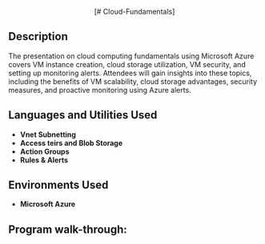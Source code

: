 <p align="center">[# Cloud-Fundamentals]

<h2>Description</h2>
The presentation on cloud computing fundamentals using Microsoft Azure covers VM instance creation, cloud storage utilization, VM security, and setting up monitoring alerts. Attendees will gain insights into these topics, including the benefits of VM scalability, cloud storage advantages, security measures, and proactive monitoring using Azure alerts.
<br />


<h2>Languages and Utilities Used</h2>

- <b>Vnet Subnetting</b> 
- <b>Access teirs and Blob Storage</b>
- <b>Action Groups</b>
- <b>Rules & Alerts</b> 

<h2>Environments Used </h2>

- <b>Microsoft Azure</b> 
 

<h2>Program walk-through:</h2>

<p align="center">

<br />
<br />

<br />
<br />

<br />
<br />

<br />
<br />

<br />
<br />

<br />
<br />

<br />
<br />

<br />
<br />


<!--
 ```diff
- text in red
+ text in green
! text in orange
# text in gray
@@ text in purple (and bold)@@
